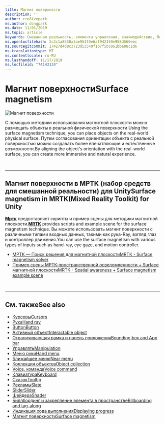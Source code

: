 ```yaml
---
title: Магнит поверхности
description: ''
author: cre8ivepark
ms.author: dongpark
ms.date: 11/01/2019
ms.topic: article
keywords: Смешанная реальность, элементы управления, взаимодействие, Пользовательский интерфейс, UX
ms.openlocfilehash: 2c3c1a8550a3ae953f0e6af942159e958d560eec
ms.sourcegitcommit: 17427d4d8c3723d53540f1b7f5bc061bba08c1d6
ms.translationtype: MT
ms.contentlocale: ru-RU
ms.lasthandoff: 11/17/2019
ms.locfileid: "74143120"
---
```

# <a name="surface-magnetism"></a><span data-ttu-id="51859-103">Магнит поверхности</span><span class="sxs-lookup"><span data-stu-id="51859-103">Surface magnetism</span></span>

![Магнит поверхности](images/UX/MRTK_SurfaceMagnetism.gif)

<span data-ttu-id="51859-105">С помощью методики использования магнитной плоскости можно размещать объекты в реальной физической поверхности.</span><span class="sxs-lookup"><span data-stu-id="51859-105">Using the surface magnetism technique, you can place objects on the real-world physical surface.</span></span> <span data-ttu-id="51859-106">Путем согласования ориентации объекта с реальной поверхностью можно создавать более впечатляющие и естественные возможности.</span><span class="sxs-lookup"><span data-stu-id="51859-106">By aligning the object's orientation with the real-world surface, you can create more immersive and natural experience.</span></span>

<br>

---

## <a name="surface-magnetism-in-mrtkmixed-reality-toolkit-for-unity"></a><span data-ttu-id="51859-107">Магнит поверхности в МРТК (набор средств для смешанной реальности) для Unity</span><span class="sxs-lookup"><span data-stu-id="51859-107">Surface magnetism in MRTK(Mixed Reality Toolkit) for Unity</span></span>
<span data-ttu-id="51859-108">**[Мртк](https://github.com/Microsoft/MixedRealityToolkit-Unity)** предоставляет скрипты и пример сцены для методики магнитной плоскости.</span><span class="sxs-lookup"><span data-stu-id="51859-108">**[MRTK](https://github.com/Microsoft/MixedRealityToolkit-Unity)** provides scripts and example scene for the surface magnetism technique.</span></span> <span data-ttu-id="51859-109">Вы можете использовать магнит поверхности с различными типами входных данных, такими как рука-Ray, взгляд глаз и контроллер движения.</span><span class="sxs-lookup"><span data-stu-id="51859-109">You can use the surface magnetism with various types of inputs such as hand-ray, eye gaze, and motion controller.</span></span>

* [<span data-ttu-id="51859-110">МРТК — Поиск решения для магнитной плоскости</span><span class="sxs-lookup"><span data-stu-id="51859-110">MRTK - Surface magnetism solver</span></span>](https://microsoft.github.io/MixedRealityToolkit-Unity/Documentation/README_Solver.html#surfacemagnetism)
* [<span data-ttu-id="51859-111">Пример сцены МРТК-пространственной осведомленности + Surface магнитной плоскости</span><span class="sxs-lookup"><span data-stu-id="51859-111">MRTK - Spatial awareness + Surface magnetism example scene</span></span>](https://github.com/microsoft/MixedRealityToolkit-Unity/blob/mrtk_development/Assets/MixedRealityToolkit.Examples/Demos/Solvers/Scenes/SurfaceMagnetismSpatialAwarenessExample.unity)


<br>

---

## <a name="see-also"></a><span data-ttu-id="51859-112">См. также</span><span class="sxs-lookup"><span data-stu-id="51859-112">See also</span></span>

* [<span data-ttu-id="51859-113">Курсоры</span><span class="sxs-lookup"><span data-stu-id="51859-113">Cursors</span></span>](cursors.md)
* [<span data-ttu-id="51859-114">Рука</span><span class="sxs-lookup"><span data-stu-id="51859-114">Hand ray</span></span>](point-and-commit.md)
* [<span data-ttu-id="51859-115">Button</span><span class="sxs-lookup"><span data-stu-id="51859-115">Button</span></span>](button.md)
* [<span data-ttu-id="51859-116">Активный объект</span><span class="sxs-lookup"><span data-stu-id="51859-116">Interactable object</span></span>](interactable-object.md)
* [<span data-ttu-id="51859-117">Ограничивающая рамка и панель приложения</span><span class="sxs-lookup"><span data-stu-id="51859-117">Bounding box and App bar</span></span>](app-bar-and-bounding-box.md)
* [<span data-ttu-id="51859-118">Управлять</span><span class="sxs-lookup"><span data-stu-id="51859-118">Manipulation</span></span>](direct-manipulation.md)
* [<span data-ttu-id="51859-119">Меню руки</span><span class="sxs-lookup"><span data-stu-id="51859-119">Hand menu</span></span>](hand-menu.md)
* [<span data-ttu-id="51859-120">Ближайшее меню</span><span class="sxs-lookup"><span data-stu-id="51859-120">Near menu</span></span>](near-menu.md)
* [<span data-ttu-id="51859-121">Коллекция объектов</span><span class="sxs-lookup"><span data-stu-id="51859-121">Object collection</span></span>](object-collection.md)
* [<span data-ttu-id="51859-122">Voice, команда</span><span class="sxs-lookup"><span data-stu-id="51859-122">Voice command</span></span>](voice-input.md)
* [<span data-ttu-id="51859-123">Клавиатура</span><span class="sxs-lookup"><span data-stu-id="51859-123">Keyboard</span></span>](keyboard.md)
* [<span data-ttu-id="51859-124">Сказок</span><span class="sxs-lookup"><span data-stu-id="51859-124">Tooltip</span></span>](tooltip.md)
* [<span data-ttu-id="51859-125">Рекламы</span><span class="sxs-lookup"><span data-stu-id="51859-125">Slate</span></span>](slate.md)
* [<span data-ttu-id="51859-126">Slider</span><span class="sxs-lookup"><span data-stu-id="51859-126">Slider</span></span>](slider.md)
* [<span data-ttu-id="51859-127">Шейдера</span><span class="sxs-lookup"><span data-stu-id="51859-127">Shader</span></span>](shader.md)
* [<span data-ttu-id="51859-128">Биллбординг и закрепление элемента в пространстве</span><span class="sxs-lookup"><span data-stu-id="51859-128">Billboarding and tag-along</span></span>](billboarding-and-tag-along.md)
* [<span data-ttu-id="51859-129">Индикация хода выполнения</span><span class="sxs-lookup"><span data-stu-id="51859-129">Displaying progress</span></span>](progress.md)
* [<span data-ttu-id="51859-130">Магнит поверхности</span><span class="sxs-lookup"><span data-stu-id="51859-130">Surface magnetism</span></span>](surface-magnetism.md)
